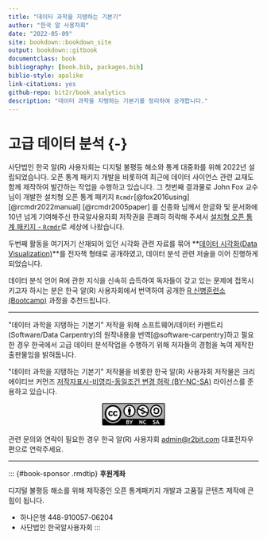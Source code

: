 ```yaml
--- 
title: "데이터 과학을 지탱하는 기본기"
author: "한국 알 사용자회"
date: "2022-05-09"
site: bookdown::bookdown_site
output: bookdown::gitbook
documentclass: book
bibliography: [book.bib, packages.bib]
biblio-style: apalike
link-citations: yes
github-repo: bit2r/book_analytics
description: "데이터 과학을 지탱하는 기본기를 정리하여 공개합니다."
---
```



# 고급 데이터 분석 {-}

사단법인 한국 알(R) 사용자회는 디지털 불평등 해소와 통계 대중화를 위해 
2022년 설립되었습니다. 오픈 통계 패키지 개발을 비롯하여
최근에 데이터 사이언스 관련 교재도 함께 제작하여 발간하는 작업을 수행하고 있습니다.
그 첫번째 결과물로 John Fox 교수님이 개발한 설치형 오픈 통계 패키지 `Rcmdr`[@fox2016using] [@rcmdr2022manual] [@rcmdr2005paper] 를 신종화 님께서 한글화 및 문서화에 10년 넘게 기여해주신 한국알사용자회 저작권을 흔쾌히 
허락해 주셔서 [설치형 오픈 통계 패키지 - `Rcmdr`](https://r2bit.com/Rcmdr/)로 세상에 나왔습니다.

두번째 활동을 여기저기 산재되어 있던 시각화 관련 자료를 묶어
**[데이터 시각화(Data Visualization)](https://r2bit.com/book_viz/)**를 전자책 형태로 공개하였고,
데이터 분석 관련 저술을 이어 진행하게 되었습니다.

데이터 분석 언어 R에 관한 지식을 신속히 습득하여 독자들이 갖고 있는 문제에 
접목시키고자 하시는 분은 한국 알(R) 사용자회에서 번역하여 공개한 
[R 신병훈련소(Bootcamp)](https://dl-dashboard.shinyapps.io/rbootcamp/) 과정을
추천드립니다.

---

"데이터 과학을 지탱하는 기본기" 저작을 위해 소프트웨어/데이터 카펜트리(Software/Data Carpentry)의 
원작내용을 번역[@software-carpentry]하고 필요한 경우 한국에서 고급 데이터 분석작업을 수행하기 위해 
저자들의 경험을 녹여 제작한 출판물임을 밝혀둡니다.

"데이터 과학을 지탱하는 기본기" 저작물을 비롯한 한국 알(R) 사용자회 저작물은 
크리에이티브 커먼즈 [저작자표시-비영리-동일조건 변경 허락 (BY-NC-SA)](http://ccl.cckorea.org/about/)
라이선스를 준용하고 있습니다. 

<p align="center">
  <img src="assets/images/CC-BY-NC-SA.png" alt="CC" width="25%" />
</p>

관련 문의와 연락이 필요한 경우 한국 알(R) 사용자회 admin@r2bit.com 대표전자우편으로 연락주세요.

---

::: {#book-sponsor .rmdtip}
**후원계좌**

디지털 불평등 해소를 위해 제작중인 오픈 통계패키지 개발과 고품질 콘텐츠 제작에 큰 힘이 됩니다.

  - 하나은행 448-910057-06204
  - 사단법인 한국알사용자회
:::
